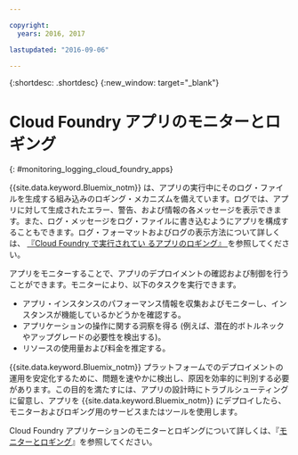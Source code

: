 ```yaml
---

copyright:
  years: 2016, 2017

lastupdated: "2016-09-06"

---
```


{:shortdesc: .shortdesc}
{:new_window: target="_blank"}

# Cloud Foundry アプリのモニターとロギング
{: #monitoring_logging_cloud_foundry_apps}

{{site.data.keyword.Bluemix_notm}} は、アプリの実行中にそのログ・ファイルを生成する組み込みのロギング・メカニズムを備えています。ログでは、アプリに対して生成されたエラー、警告、および情報の各メッセージを表示できます。また、ログ・メッセージをログ・ファイルに書き込むようにアプリを構成することもできます。ログ・フォーマットおよびログの表示方法について詳しくは、
[『Cloud Foundry で実行されてい
るアプリのロギング』 ](/docs/monitor_log/monitoringandlogging.html#logging_for_bluemix_apps)を参照してください。

アプリをモニターすることで、アプリのデプロイメントの確認および制御を行うことができます。モニターにより、以下のタスクを実行できます。

* アプリ・インスタンスのパフォーマンス情報を収集およびモニターし、インスタンスが機能しているかどうかを確認する。
* アプリケーションの操作に関する洞察を得る (例えば、潜在的ボトルネックやアップグレードの必要性を検出する)。
* リソースの使用量および料金を推定する。

{{site.data.keyword.Bluemix_notm}} プラットフォームでのデプロイメントの運用を安定化するために、問題を速やかに検出し、原因を効率的に判別する必要があります。この目的を満たすには、アプリの設計時にトラブルシューティングに留意し、アプリを {{site.data.keyword.Bluemix_notm}} にデプロイしたら、モニターおよびロギング用のサービスまたはツールを使用します。

Cloud Foundry アプリケーションのモニターとロギングについて詳しくは、『[モニターとロギング](/docs/monitor_log/monitoringandlogging.html)』を参照してください。
